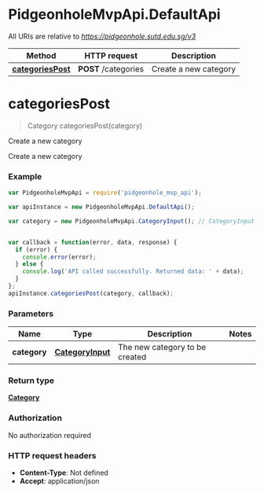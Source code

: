 # PidgeonholeMvpApi.DefaultApi

All URIs are relative to *https://pidgeonhole.sutd.edu.sg/v3*

Method | HTTP request | Description
------------- | ------------- | -------------
[**categoriesPost**](DefaultApi.md#categoriesPost) | **POST** /categories | Create a new category


<a name="categoriesPost"></a>
# **categoriesPost**
> Category categoriesPost(category)

Create a new category

Create a new category

### Example
```javascript
var PidgeonholeMvpApi = require('pidgeonhole_mvp_api');

var apiInstance = new PidgeonholeMvpApi.DefaultApi();

var category = new PidgeonholeMvpApi.CategoryInput(); // CategoryInput | The new category to be created


var callback = function(error, data, response) {
  if (error) {
    console.error(error);
  } else {
    console.log('API called successfully. Returned data: ' + data);
  }
};
apiInstance.categoriesPost(category, callback);
```

### Parameters

Name | Type | Description  | Notes
------------- | ------------- | ------------- | -------------
 **category** | [**CategoryInput**](CategoryInput.md)| The new category to be created | 

### Return type

[**Category**](Category.md)

### Authorization

No authorization required

### HTTP request headers

 - **Content-Type**: Not defined
 - **Accept**: application/json

